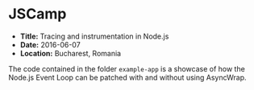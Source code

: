 # JSCamp

- **Title:** Tracing and instrumentation in Node.js
- **Date:** 2016-06-07
- **Location:** Bucharest, Romania

The code contained in the folder `example-app` is a showcase of how the
Node.js Event Loop can be patched with and without using AsyncWrap.
